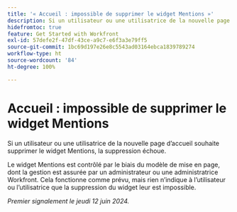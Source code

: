 ```yaml
---
title: '« Accueil : impossible de supprimer le widget Mentions »'
description: Si un utilisateur ou une utilisatrice de la nouvelle page d’accueil souhaite supprimer le widget Mentions, la suppression échoue.
hidefromtoc: true
feature: Get Started with Workfront
exl-id: 57defe2f-47df-43ce-a9c7-e6f3a3e79ff5
source-git-commit: 1bc69d197e26e8c5543ad03164ebca1839789274
workflow-type: ht
source-wordcount: '84'
ht-degree: 100%

---
```


# Accueil : impossible de supprimer le widget Mentions

Si un utilisateur ou une utilisatrice de la nouvelle page d’accueil souhaite supprimer le widget Mentions, la suppression échoue.

Le widget Mentions est contrôlé par le biais du modèle de mise en page, dont la gestion est assurée par un administrateur ou une administratrice Workfront. Cela fonctionne comme prévu, mais rien n’indique à l’utilisateur ou l’utilisatrice que la suppression du widget leur est impossible.

_Premier signalement le jeudi 12 juin 2024._
